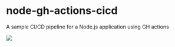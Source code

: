 # node-gh-actions-cicd
A sample CI/CD pipeline for a Node.js application using GH actions

![](https://github.com/georgeben/node-gh-actions-cicd/workflows/CICD-Pipeline/badge.svg)
